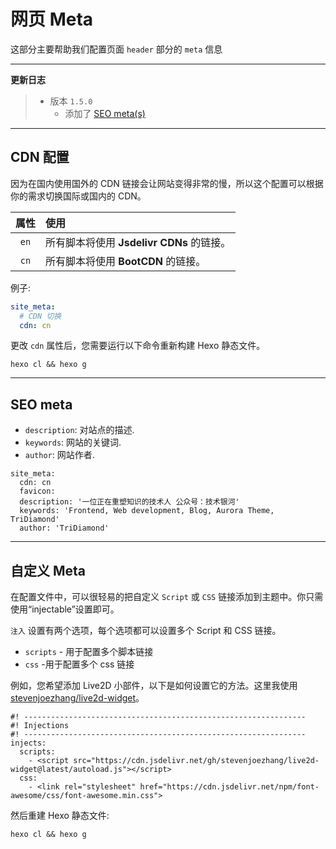 # 网页 Meta

这部分主要帮助我们配置页面 `header` 部分的 `meta` 信息

---

**更新日志**

> - 版本 `1.5.0`
>   - 添加了 [SEO meta(s)](/zh/guide/site-meta.html#seo-meta)

---

## CDN 配置

因为在国内使用国外的 CDN 链接会让网站变得非常的慢，所以这个配置可以根据你的需求切换国际或国内的 CDN。

| 属性 | 使用                                      |
| :--: | :---------------------------------------- |
| `en` | 所有脚本将使用 **Jsdelivr CDNs** 的链接。 |
| `cn` | 所有脚本将使用 **BootCDN** 的链接。       |

例子:

```yaml
site_meta:
  # CDN 切换
  cdn: cn
```

更改 `cdn` 属性后，您需要运行以下命令重新构建 Hexo 静态文件。

```shell
hexo cl && hexo g
```

---

## SEO meta

- `description`: 对站点的描述.
- `keywords`: 网站的关键词.
- `author`: 网站作者.

```yaml:no-line-numbers{4-6}
site_meta:
  cdn: cn
  favicon:
  description: '一位正在重塑知识的技术人 公众号：技术银河'
  keywords: 'Frontend, Web development, Blog, Aurora Theme, TriDiamond'
  author: 'TriDiamond'
```

---

## 自定义 Meta

在配置文件中，可以很轻易的把自定义 `Script` 或 `CSS` 链接添加到主题中。你只需使用“injectable”设置即可。

`注入` 设置有两个选项，每个选项都可以设置多个 Script 和 CSS 链接。

- `scripts` - 用于配置多个脚本链接
- `css` -用于配置多个 css 链接

例如，您希望添加 Live2D 小部件，以下是如何设置它的方法。这里我使用[stevenjoezhang/live2d-widget](https://github.com/stevenjoezhang/live2d-widget)。

```yaml:no-line-numbers
#! ---------------------------------------------------------------
#! Injections
#! ---------------------------------------------------------------
injects:
  scripts:
    - <script src="https://cdn.jsdelivr.net/gh/stevenjoezhang/live2d-widget@latest/autoload.js"></script>
  css:
    - <link rel="stylesheet" href="https://cdn.jsdelivr.net/npm/font-awesome/css/font-awesome.min.css">
```

然后重建 Hexo 静态文件:

```shell:no-line-numbers
hexo cl && hexo g
```
